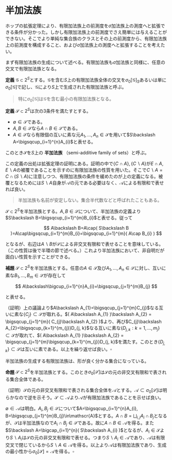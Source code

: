 
# 半加法族


ホップの拡張定理により、有限加法族上の前測度を$\sigma$加法族上の測度へと拡張できる条件が分かった。しかし有限加法族上の前測度でさえ簡単には与えることができない。そこでより単純な集合族のクラスとその上の前測度から、有限加法族上の前測度を構成すること、および$\sigma$加法族上の測度へと拡張することを考えたい。

まず有限加法族の生成について述べる。有限加法族も$\sigma$加法族と同様に、任意の交叉で有限加法族となる。

__定義__ $\mathscr{G}\subset 2^{S}$とする。$\mathscr{G}$を含む$S$上の有限加法族全体の交叉を$\sigma_{0}\lbrack \mathscr{G} \rbrack_{S}$あるいは単に$\sigma_{0}\lbrack \mathscr{G} \rbrack$で記し、$\mathscr{G}$により$S$上で生成された有限加法族と呼ぶ。

> 特に$\sigma_{0}\lbrack \mathscr{G} \rbrack$は$\mathscr{G}$を含む最小の有限加法族となる。

__定義__ $\mathscr{S}\subset 2^{S}$は次の3条件を満たすとする。

- $\emptyset\in\mathscr{S}$である。
- $A, B\in\mathscr{S}$なら$A\cap B\in\mathscr{S}$である。
- $A\in\mathscr{S}$なら有限個の互いに素な元$A_{1}, \dotsc, A_{n}\in\mathscr{S}$を用いて$S\backslash A=\bigsqcup_{i=1}^{n}A_{i}$と表せる。

このとき$\mathscr{S}$を$S$上の **半加法族** （semi-additive family of sets）と呼ぶ。

この定義の出処は拡張定理の証明にある。証明の中で$\lbrace C\cap A \rbrace, \lbrace C\backslash A \rbrace$が$E\cap A, E\backslash A$の被覆であることを示すのに有限加法族の性質を用いた。そこで$C\backslash A=C\cap( S\backslash A )$に注意しつつ、有限加法族の条件を緩めたのが上の定義になる。被覆となるためには$S\backslash A$自身が$\mathscr{A}$の元である必要はなく、$\mathscr{A}$による有限和で表せれば良い。

> 半加法族も名前が安定しない。集合半代数などと呼ばれたこともある。

$\mathscr{S}\subset 2^{S}$を半加法族とする。$A, B\in\mathscr{S}$について、半加法族の定義より$S\backslash B=\bigsqcup_{i=1}^{m}B_{i}$と表せる。従って

$$
A\backslash B=A\cap( S\backslash B )=A\cap\bigsqcup_{i=1}^{m}B_{i}=\bigsqcup_{i=1}^{m}( A\cap B_{i} )
$$

となるが、右辺は$A\backslash B$が$\mathscr{S}$による非交叉有限和で表せることを意味している。（この性質は後で半環の節で述べる。）これより半加法族において、非自明だが面白い性質を示すことができる。

__補題__ $\mathscr{S}\subset 2^{S}$を半加法族とする。任意の$A\in\mathscr{S}$及び$A_{1}, \dotsc, A_{n}\in\mathscr{S}$に対し、互いに素な$B_{1}, \dotsc, B_{m}\in\mathscr{S}$が存在して

$$
A\backslash\bigcup_{i=1}^{n}A_{i}=\bigsqcup_{j=1}^{m}B_{j}
$$

と表せる。

（証明）上の議論より$A\backslash A_{1}=\bigsqcup_{j=1}^{m}C_{j}$なる互いに素な$\lbrace C_{j} \rbrace\subset\mathscr{S}$が取れる。$( A\backslash A_{1} )\backslash A_{2} = \bigsqcup_{j=1}^{m}( C_{j}\backslash A_{2} )$より、再び$C_{j}\backslash A_{2}=\bigsqcup_{k=1}^{m_{j}}D_{j, k}$なる互いに素な$\lbrace D_{j, k} : k=1, \dotsc, m_{j} \rbrace\subset\mathscr{S}$が取れて、$( A\backslash A_{1} )\backslash A_{2} = \bigsqcup_{j=1}^{m}\bigsqcup_{k=1}^{m_{j}}D_{j, k}$を満たす。このとき$\lbrace D_{j, k} \rbrace\subset\mathscr{S}$は互いに素である。以上を繰り返せば良い。$\square$

半加法族の生成する有限加法族は、形が良く分かる集合になっている。

__命題__ $\mathscr{S}\subset 2^{S}$を半加法族とする。このとき$\sigma_{0}\lbrack \mathscr{S} \rbrack$は$\mathscr{S}$の元の非交叉有限和で表される集合全体である。

（証明）$\mathscr{S}$の元の非交叉有限和で表される集合全体を$\mathscr{A}$とする。$\mathscr{A}\subset\sigma_{0}\lbrack \mathscr{S} \rbrack$は明らかなので逆を示そう。$\mathscr{S}\subset\mathscr{A}$より$\mathscr{A}$が有限加法族であることを示せば良い。

$\emptyset\in\mathscr{A}$は明白。$A_{i}, B_{j}\in\mathscr{S}$について$A=\bigsqcup_{i=1}^{n}A_{i}, B=\bigsqcup_{j=1}^{m}B_{j}\in\mathscr{A}$とする。$A\cap B=\bigsqcup_{i, j}A_{i}\cap B_{j}$となるが、$\mathscr{S}$は半加法族なので$A_{i}\cap B_{j}\in\mathscr{S}$である。故に$A\cap B\in\mathscr{A}$を得る。また$S\backslash A=\bigcap_{i=1}^{n}( S\backslash A_{i} )$となるが、$A_{i}\in\mathscr{S}$より$S\backslash A_{i}$は$\mathscr{S}$の元の非交叉有限和で表せる。つまり$S\backslash A_{i}\in\mathscr{A}$であり、$\mathscr{A}$は有限交叉で閉じているから$S\backslash A\in\mathscr{A}$を得る。以上より$\mathscr{A}$は有限加法族であり、生成の最小性から$\sigma_{0}\lbrack \mathscr{S} \rbrack=\mathscr{A}$を得る。$\square$



<!--

\subsection{半加法族上の前測度}
\begin{Def}{}{}
$\mathscr{S}\subset 2^{S}$を半加法族とする。集合函数$\mu\colon\mathscr{S}\rightarrow\lbrack 0, \infty \rbrack$が正値かつ有限加法的であるとき、
$\mu$は半加法族$\mathscr{S}$上の前測度という。
\end{Def}

有限加法族上の前測度のときとは違い、有限加法性は「互いに素な$A, B\in\mathscr{S}$に対して$\mu( A\sqcup B )=\mu( A )+\mu( B )$が成り立つ」を条件にすることはできない。

半加法族上の前測度は単調かつ有限劣加法的であるが、少し一般的な形で述べておくと便利である。

\begin{Prop}{}{}
$\mu$を半加法族$\mathscr{S}\subset 2^{S}$上の前測度とする。次が成り立つ。
\begin{EnumCond}
\item$A\in\mathscr{S}$及び互いに素な$A_{1}, \dotsc, A_{n}\in\mathscr{S}$に対し、
\[ \bigsqcup_{i=1}^{n}A_{i}\subset A \Rightarrow \sum_{i=1}^{n}\mu( A_{i} )\le\mu( A ) \]
が成り立つ。
\item$B\in\mathscr{S}$及び$B_{1}, \dotsc, B_{n}\in\mathscr{S}$に対し、
\[ B\subset\bigcup_{i=1}^{n}B_{i} \Rightarrow \mu( B ) \le\sum_{i=1}^{n}\mu( B_{i} ) \]
が成り立つ。
\end{EnumCond}

特に$\mu$は単調かつ有限劣加法的である。
\end{Prop}

\begin{proof}
（証明）補題より互いに素な$D_{1}, \dotsc, D_{m}\in\mathscr{S}$が存在して$A\backslash\bigsqcup_{i=1}^{n}A_{i}=\bigsqcup_{j=1}^{m}D_{j}$と表せる。
$\bigsqcup_{i=1}^{n}A_{i}\subset A$とする。このとき$A=\bigsqcup_{i=1}^{n}A_{i}\sqcup\bigsqcup_{j=1}^{m}D_{j}$であり、$\mu$は有限加法的であるから
\[ \mu( A )=\sum_{i=1}^{n}\mu( A_{i} )+\sum_{j=1}^{m}\mu( D_{j} )\ge\sum_{i=1}^{n}\mu( A_{i} ) \]
が成り立つ。

$B\subset\bigcup_{i=1}^{n}B_{i}$とする。$B=\bigcup_{i=1}^{n}( B\cap B_{i} )$なので、
\[ C_{i}:=( B\cap B_{i} )\backslash\bigcup_{j=1}^{i-1}( B\cap B_{j} ) \]
と置けば、$B=\bigsqcup_{i=1}^{n}C_{i}$と互いに素な和で表せる。ここで$B\cap B_{j}\in\mathscr{S}$だから、
補題より互いに素な$\lbrace D_{i, j} : j=1, \dotsc, n_{i} \rbrace\subset\mathscr{S}$が存在して$C_{i}=\bigsqcup_{j=1}^{n_{i}}D_{i, j}$と表せる。
$\mu$は有限加法的であり、$\bigsqcup_{j=1}^{n_{i}}D_{i, j}=C_{i}\subset B_{i}$であるから、上の結果より
\[ \mu( B )=\mu\left( \bigsqcup_{i=1}^{n}\bigsqcup_{j=1}^{n_{i}}D_{i, j} \right)=\sum_{i=1}^{n}\sum_{j=1}^{n_{i}}\mu( D_{i, j} )\le\sum_{i=1}^{n}\mu( B_{i} ) \]
が成り立つ。$\square$
\end{proof}

半加法族$\mathscr{S}\subset 2^{S}$について$\sigma_{0}\lbrack \mathscr{S} \rbrack$は$\mathscr{S}$の元の非交叉有限和として表される集合全体だったことを思い出そう。
つまり$A\in\sigma_{0}\lbrack \mathscr{S} \rbrack$について互いに素な$A_{1}, \dotsc, A_{n}\in\mathscr{S}$が存在して$A=\bigsqcup_{i=1}^{n}A_{i}$と表せる。

\begin{Prop}{}{}
$\mu$を半加法族$\mathscr{S}\subset 2^{S}$上の前測度とする。
集合函数$\mu_{0}\colon\sigma_{0}\lbrack \mathscr{S} \rbrack\rightarrow\lbrack 0, \infty \rbrack$を
$A=\bigsqcup_{i=1}^{n}A_{i}\in\sigma_{0}\lbrack \mathscr{S} \rbrack$に対し、
\[ \sigma_{0}( A )=\sigma_{0}\left( \bigsqcup_{i=1}^{n}A_{i} \right):=\sum_{i=1}^{n}\mu( A_{i} ) \]
で定める。このとき$\mu_{0}$は有限加法族$\sigma_{0}\lbrack \mathscr{S} \rbrack$上の前測度となる。
\end{Prop}

\begin{proof}
（証明）$\mu_{0}$がwell-definedであることを示そう。すなわち$\mu_{0}( A )$が$A$の表示に依らないことを示す。
$A=\bigsqcup_{i=1}^{n}A_{i}=\bigsqcup_{j=1}^{m}A^{\prime}_{j}$とする。$\mu$は有限加法的であるから
\[ \sum_{i=1}^{n}\mu( A_{i} )=\sum_{i=1}^{n}\sum_{j=1}^{m}\mu( A_{i}\cap A^{\prime}_{j} )=\sum_{j=1}^{m}A^{\prime}_{j} \]
となり、表示に依らないことが分かる。

$\mu_{0}( \emptyset )=0$は明白。$A=\bigsqcup_{i=1}^{n}A_{i}, B=\bigsqcup_{j=1}^{m}B_{j}$は互いに素であるとする。$\lbrace A_{i}, B_{j} \rbrace$も互いに素だから、
\[ \mu_{0}( A\sqcup B )=\sum_{i=1}^{n}\mu( A_{i} )+\sum_{j=1}^{m}\mu( B_{j} )=\mu_{0}( A )+\mu_{0}( B ) \]
を得る。$\square$
\end{proof}

上記命題において、定義から明らかに$\mu$の拡張となる$\sigma_{0}\lbrack \mathscr{S} \rbrack$上の前測度は一意的であることが分かる。

\begin{Lem}{}{}
$\mu$を半加法族$\mathscr{S}\subset 2^{S}$上の前測度、その拡張を$\mu_{0}\colon\sigma_{0}\lbrack \mathscr{S} \rbrack\rightarrow\lbrack 0, \infty \rbrack$とする。このとき以下は同値である。
\begin{EnumEquiv}
\item$\mu_{0}$は可算加法的である。
\item$\mu$は弱可算劣加法的である。
\end{EnumEquiv}
\end{Lem}

\begin{proof}
（証明）上から下は明らかなので逆を示そう。互いに素な$\lbrace A_{n} \rbrace_{n\in\mathbb{N}}\subset\sigma_{0}\lbrack \mathscr{S} \rbrack$を取り、
$B:=\bigsqcup_{n\in\mathbb{N}}A_{n}\in\sigma_{0}\lbrack \mathscr{S} \rbrack$とする。
このときある有限集合$\mathscr{A}_{n}, \mathscr{B}\subset\mathscr{S}$が存在して
\begin{align*}
A_{n}&=\bigsqcup_{G\in\mathscr{A}_{n}}G, & B&=\bigsqcup_{H\in\mathscr{B}}H
\end{align*}
と表せる。

まず$\mathscr{A}:=\bigcup_{n\in\mathbb{N}}\mathscr{A}_{n}=\bigsqcup_{n\in\mathbb{N}}\mathscr{A}_{n}$だから、
\[ \bigsqcup_{H\in\mathscr{B}}H=B=\bigsqcup_{n\in\mathbb{N}}A_{n}=\bigsqcup_{n\in\mathbb{N}}\bigsqcup_{G\in\mathscr{A}_{n}}G=\bigsqcup_{G\in\mathscr{A}}G \]
が成り立つ。ここで$H\in\mathscr{B}$について$H=\bigsqcup_{G\in\mathscr{A}}( G\cap H )$である。$\mathscr{S}$は半加法族だから$G\cap H\in\mathscr{S}$であり、従って仮定より
\[ \mu( H )\le\sum_{G\in\mathscr{A}}\mu( G\cap H ) \]
を得る。同様に$G\in\mathscr{A}$について$G=\bigsqcup_{H\in\mathscr{B}}( H\cap G )$であり、$\mu$は有限加法的だから$\mu( G )=\sum_{H\in\mathscr{B}}\mu( H\cap G )$を得る。以上より
\begin{align*}
\mu_{0}( B )&=\sum_{H\in\mathscr{B}}\mu( H )\le\sum_{H\in\mathscr{B}}\sum_{G\in\mathscr{A}}\mu( G\cap H ) \\
&=\sum_{G\in\mathscr{A}}\mu( G )=\sum_{n\in\mathbb{N}}\sum_{G\in\mathscr{A}_{n}}\mu( G ) \\
&=\sum_{n\in\mathbb{N}}\mu_{0}( A_{n} )
\end{align*}
となる。（ここで非負実数に関する和の順序の交換可能性を用いた。）つまり$\mu_{0}$は弱可算劣加法的である。$\mu_{0}$は有限加法族上の前測度だから、これは可算加法的であることと同値である。$\square$
\end{proof}

補題より半加法族上の前測度について、可算加法性、可算劣加法性、弱可算劣加法性は全て同値となる。

\begin{Thm}{半加法族上の前測度に対する拡張定理}{}
$\mu$は半加法族$\mathscr{S}\subset 2^{S}$上の前測度とする。以下は同値である。
\begin{EnumEquiv}
\item$\sigma\lbrack \mathscr{S} \rbrack=\sigma\lbrack \sigma_{0}\lbrack \mathscr{S} \rbrack \rbrack$上の
測度$\widehat{\mu}$が存在して$\widehat{\mu}|_{\mathscr{S}}=\mu$を満たす。つまり$A\in\mathscr{S}$なら$\widehat{\mu}( A )=\mu( A )$が成り立つ。
\item$\mu$は弱可算劣加法的である。
\end{EnumEquiv}
\end{Thm}

\begin{proof}
（証明）ホップの拡張定理の証明に沿って示すことが出来る。$ \mu_{0}\colon\sigma_{0}\lbrack \mathscr{S} \rbrack\rightarrow\lbrack 0, \infty \rbrack$を$\mu$の拡張とする。

まず外測度$\widehat{\mu}$の構成に関しては、$\mu$から誘導される外測度も$\mu_{0}$から誘導される外測度も等しい。
これは$\sigma_{0}\lbrack \mathscr{S} \rbrack$の元が$\mathscr{S}$の元の非交叉有限和で書けることに依る。

次に$\mathscr{S}\subset\mathscr{M}_{\widehat{\mu}}$を示したい。$A\in\mathscr{S}$及び$E\subset S$を取る。
$\mathscr{S}$は半加法族なので$A_{1}, \dotsc, A_{n}\in\mathscr{S}$が存在して$S\backslash A=\bigsqcup_{i=1}^{n}A_{i}$と表せる。
$E$の被覆$\mathscr{C}\subset\mathscr{S}$を取れば、$\lbrace C\cap A : C\in\mathscr{C} \rbrace\subset\mathscr{S}$は$E\cap A$の被覆となる。また$C\in\mathscr{C}$について
\[ C\backslash A=C\cap( S\backslash A )=C\cap\bigsqcup_{i=1}^{n}A_{i}=\bigsqcup_{i=1}^{n}( C\cap A_{i} ) \]
より$\lbrace C\cap A_{i} : C\in\mathscr{C}, i=1, \dotsc, n \rbrace\subset\mathscr{S}$は$E\backslash A$の被覆となる。故に
\begin{align*}
\widehat{\mu}( E\cap A )+\widehat{\mu}( E\backslash A ) &\le \sum_{C\in\mathscr{C}}\mu( C\cap A )+\sum_{C\in\mathscr{C}}\sum_{i=1}^{n}\mu( C\cap A_{i} ) \\
&=\sum_{C\in\mathscr{C}}\left( \mu( C\cap A )+\sum_{i=1}^{n}\mu( C\cap A_{i} ) \right)
\end{align*}
となる。このとき
\[ C=( C\cap A )\sqcup ( C\backslash A )=( C\cap A )\sqcup( C\cap A_{1} )\sqcup\dotsb\sqcup( C\cap A_{n} ) \]
であるから、$C\in\mathscr{C}$より$\mu$の有限加法性が使えて結局
\[ \mu( C\cap A )+\sum_{i=1}^{n}\mu( C\cap A_{i} )=\mu( C ) \]
が従う。

残りの部分はホップの拡張定理と同様に従う。ただし補題より半加法族上でも$\mu$の弱可算劣加法性が可算加法性と同値であることを用いる。$\square$
\end{proof}

-->